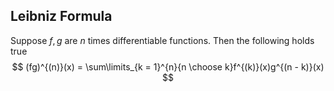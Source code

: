 ## Leibniz Formula

Suppose $f, g$ are $n$ times differentiable functions. Then the following holds true $$
(fg)^{(n)}(x) = \sum\limits_{k = 1}^{n}{n \choose k}f^{(k)}(x)g^{(n - k)}(x)
$$